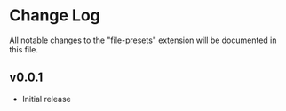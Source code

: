 # Change Log

All notable changes to the "file-presets" extension will be documented in this file.

## v0.0.1

- Initial release